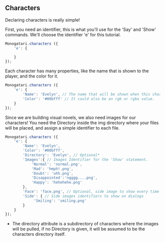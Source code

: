 ## Characters

Declaring characters is really simple!

First, you need an identifier, this is what you'll use for the 'Say' and 'Show' commands. We'll choose the identifier 'e' for this tutorial.

```javascript
Monogatari.characters ({
    'e': {

    }
});
```
Each character has many properties, like the name that is shown to the player, and the color for it.

```javascript
Monogatari.characters ({
    'e': {
        'Name': 'Evelyn', // The name that will be shown when this character speaks.
        'Color': '#00bfff' // It could also be an rgb or rgba value.
    }
});
```
Since we are building visual novels, we also need images for our characters! You need the Directory inside the img directory where your files will be placed, and assign a simple identifier to each file.

```javascript
Monogatari.characters ({
    'e': {
        'Name': 'Evelyn',
        'Color': '#00bfff',
        'Directory': 'Evelyn', // Optional*
        'Images':{ // Images Identifier for the 'Show' statement.
            'Normal': 'normal.png',
            'Mad': 'hmph!.png',
            'Doubt': 'uhh.png',
            'Disappointed':'ngggg....png',
            'Happy': 'hehehehe.png'
        },
        'Face': 'face.png', // Optional, side image to show every time the character speaks.
        'Side': { // Side images identifiers to show on dialogs
             'Smiling': 'smiling.png'
        }
    }
});
```

* The directory attribute is a subdirectory of characters where the images will be pulled, if no Directory is given, it will be assumed to be the characters directory itself.